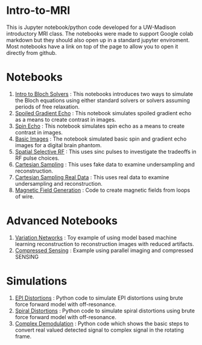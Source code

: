 # Intro-to-MRI
This is Jupyter notebook/python code developed for a UW-Madison introductory MRI class. The notebooks were made to support Google colab markdown but they should also open up in a standard jupyter enviroment. Most notebooks have a link on top of the page to allow you to open it directly from github. 

# Notebooks
1. [Intro to Bloch Solvers](NoteBooks/Intro_MRI_Bloch_Solvers.ipynb) : This notebooks introduces two ways to simulate the Bloch equations using either standard solvers or solvers assuming periods of free relaxation.
2. [Spoiled Gradient Echo](NoteBooks/Spoiled_Gradient_Echo.ipynb) : This notebook simulates spoiled gradient echo as a means to create contrast in images.
3. [Spin Echo](NoteBooks/Spin_Echo.ipynb) : This notebook simulates spin echo as a means to create contrast in images.
4. [Basic Images](NoteBooks/BasicWeightedImages.ipynb) : The notebook simulated basic spin and gradient echo images for a digital brain phantom. 
5. [Spatial Selective RF](NoteBooks/Selective_RF_Excitation.ipynb) : This uses sinc pulses to investigate the tradeoffs in RF pulse choices.
6. [Cartesian Sampling](NoteBooks/Simulated_Sampling.ipynb) : This uses fake data to examine undersampling and reconstruction.
7. [Cartesian Sampling Real Data](NoteBooks/Recon_Example.ipynb) : This uses real data to examine undersampling and reconstruction.
8. [Magnetic Field Generation](NoteBooks/Field_Generation.ipynb) : Code to create magnetic fields from loops of wire.

# Advanced Notebooks
1. [Variation Networks](AdvancedNoteBooks/VarNetToyExample.ipynb) : Toy example of using model based machine learning reconstruction to reconstruction images with reduced artifacts.
2. [Compressed Sensing](AdvancedNoteBooks/Constrained_Reconstruction_Demo.ipynb) : Example using parallel imaging and compressed SENSING

# Simulations 
1. [EPI Distortions](Simulations/epi_distortions.py) : Python code to simulate EPI distortions using brute force forward model with off-resonance. 
2. [Spiral Distortions](Simulations/spiral_distortions.py) : Python code to simulate spiral distortions using brute force forward model with off-resonance. 
3. [Complex Demodulation](Simulations/demodulation_example.py) : Python code which shows the basic steps to convert real valued detected signal to complex signal in the rotating frame.

